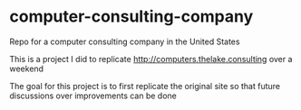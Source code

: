 # computer-consulting-company
Repo for a computer consulting company in the United States

This is a project I did to replicate http://computers.thelake.consulting over a weekend

The goal for this project is to first replicate the original site so that future discussions over improvements can be done
